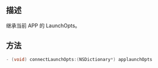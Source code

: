 ## 描述

继承当前 APP 的 LaunchOpts。

## 方法

```objectivec
- (void) connectLaunchOpts:(NSDictionary*) applaunchOpts
```